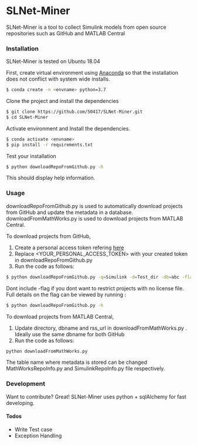 # SLNet-Miner
SLNet-Miner is a tool to collect Simulink models from open source repositories such as GitHub and MATLAB Central

### Installation

SLNet-Miner is tested on Ubuntu 18.04 

First, create virtual environment using  [Anaconda] so that the installation does not conflict with system wide installs.
```sh
$ conda create -n <envname> python=3.7
```

Clone the project and install the dependencies
```sh
$ git clone https://github.com/50417/SLNet-Miner.git
$ cd SLNet-Miner
```

Activate environment and Install the dependencies.
```sh
$ conda activate <envname>
$ pip install -r requirements.txt
```

Test your installation 
```sh
$ python downloadRepoFromGithub.py -h
```
This should display help information.

### Usage
downloadRepoFromGithub.py is used to automatically download projects from GitHub and update the metadata in a database.
downloadFromMathWorks.py is used to download projects from MATLAB Central.
 
 To download projects from GitHub, 
 1. Create a personal access token refering [here] 
 2. Replace <YOUR_PERSONAL_ACCESS_TOKEN> with your created token in  downloadRepoFromGithub.py
 3. Run the code as follows:
 ```sh
$ python downloadRepoFromGithub.py -q=Simulink -d=Test_dir -db=abc -flag=X
```
Dont include -flag if you dont want to restrict projects with no license file.
Full details on the flag can be viewed by running : 
```sh
$ python downloadRepoFromGithub.py -h
```

 To download projects from MATLAB Central, 
 1. Update directory, dbname and rss_url in downloadFromMathWorks.py . Ideally use the same dbname for both GitHub  
 2. Run the code as follows:
 ```sh
 python downloadFromMathWorks.py 
```

The table name where metadata is stored can be changed MathWorksRepoInfo.py and SimulinkRepoInfo.py file respectively.
### Development

Want to contribute? Great!
SLNet-Miner uses python +  sqlAlchemy for fast developing.

#### Todos

 - Write Test case
 - Exception Handling


[//]: # (These are reference links used in the body of this note and get stripped out when the markdown processor does its job. There is no need to format nicely because it shouldn't be seen. Thanks SO - http://stackoverflow.com/questions/4823468/store-comments-in-markdown-syntax)
   [Anaconda]: <https://www.anaconda.com/distribution/>
[here]: <https://help.github.com/en/github/authenticating-to-github/creating-a-personal-access-token-for-the-command-line#creating-a-token>
